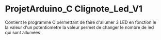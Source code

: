 # ProjetArduino_C Clignote_Led_V1

Contient le programme C permettant de faire d'allumer 3 LED en fonction le la valeur d'un potentiometre
la valeur permet de changer le nombre de led qui sont allumées